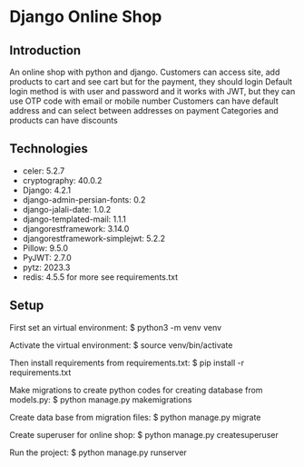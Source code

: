 # Django Online Shop

## Introduction
An online shop with python and django. Customers can access site, add products to cart and see cart but for the payment, they should login
Default login method is with user and password and it works with JWT, but they can use OTP code with email or mobile number
Customers can have default address and can select between addresses on payment
Categories and products can have discounts

## Technologies
* celer: 5.2.7
* cryptography: 40.0.2
* Django: 4.2.1
* django-admin-persian-fonts: 0.2
* django-jalali-date: 1.0.2
* django-templated-mail: 1.1.1
* djangorestframework: 3.14.0
* djangorestframework-simplejwt: 5.2.2
* Pillow: 9.5.0
* PyJWT: 2.7.0
* pytz: 2023.3
* redis: 4.5.5
for more see requirements.txt

## Setup
First set an virtual environment:
$ python3 -m venv venv

Activate the virtual environment:
$ source venv/bin/activate

Then install requirements from requirements.txt:
$ pip install -r requirements.txt

Make migrations to create python codes for creating database from models.py:
$ python manage.py makemigrations

Create data base from migration files:
$ python manage.py migrate

Create superuser for online shop:
$ python manage.py createsuperuser

Run the project:
$ python manage.py runserver
